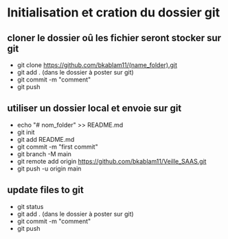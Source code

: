 # Initialisation et cration du dossier git 
## cloner le dossier oû les fichier seront stocker sur git
* git clone https://github.com/bkablam11/(name_folder).git
* git add . (dans le dossier à poster sur git)
* git commit -m "comment"
* git push

## utiliser un dossier local et envoie sur git
* echo "# nom_folder" >> README.md
* git init
* git add README.md
* git commit -m "first commit"
* git branch -M main
* git remote add origin https://github.com/bkablam11/Veille_SAAS.git
* git push -u origin main

## update files to git
* git status
* git add . (dans le dossier à poster sur git)
* git commit -m "comment"
* git push